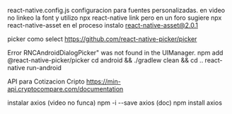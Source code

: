 react-native.config.js 
configuracion para fuentes personalizadas.
en video no linkeo la font y utilizo  npx react-native link   pero en un foro sugiere npx react-native-asset en el proceso instalo react-native-asset@2.0.1


picker como select
https://github.com/react-native-picker/picker

Error RNCAndroidDialogPicker" was not found in the UIManager.
npm add @react-native-picker/picker
cd android && ./gradlew clean && cd ..
react-native run-android


API para Cotizacion Cripto
https://min-api.cryptocompare.com/documentation

instalar axios
(video no funca) npm -i --save axios
(doc) npm install axios
